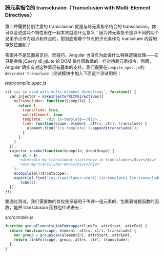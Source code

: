 ### 跨元素指令的 transclusion（Transclusion with Multi-Element Directives）

第二种需要特别注意的 transclusion 就是与跨元素指令结合的 transclusion。你可以会说这两个特性用在一起本来就没什么意义：因为跨元素指令是以不同的两个兄弟节点作为起点和终点的，那到底用哪个节点的子元素作为 transclude 内容的存放位置呢？

答案并不是显而易见的，而碰巧，Angular 也没有为此做什么特殊逻辑处理——它只是会像 jQuery 或 jqLite 的 DOM 操作函数做的一样对待跨元素指令。然而，Angular 确实有对这种情况有基本的支持。我们需要在`compile_spec.js`的`describe('transclude')`测试模块中加入下面这个测试用例：

_test/compile\_spec.js_

```js
it('can be used with multi-element directives', function() {
  var injector = makeInjectorWithDirectives({
    myTranscluder: function($compile) {
      return {
        transclude: true,
        multiElement: true,
        template: '<div in-template></div>',
        link: function(scope, element, attrs, ctrl, transclude) {
          element.find('[in-template]').append(transclude());
        }
      };
    }
  });
  injector.invoke(function($compile, $rootScope) {
    var el = $(
      '<div><div my-transcluder-start><div in-transclude></div></div>' +
      '<div my-transcluder-end></div></div>'
    );
    $compile(el)($rootScope);
    expect(el.find('[my-transcluder-start] [in-template] [in-transclude]').length)
      .toBe(1);
  });
});
```

要通过测试，我们需要做的仅仅是保证用于传递一组元素的、包裹着链接函数的函数，能把 transclusion 函数也传递进去：

_src/compile.js_

```js
function groupElementsLinkFnWrapper(linkFn, attrStart, attrEnd) {
  return function(scope, element, attrs, ctrl, transclude) {
    var group = groupScan(element[0], attrStart, attrEnd);
    return linkFn(scope, group, attrs, ctrl, transclude);
  };
}
```



